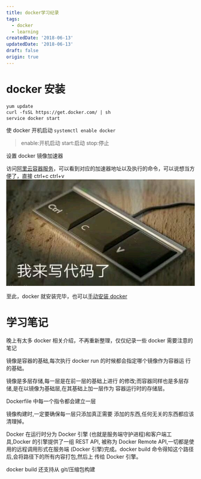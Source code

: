 ```yaml
---
title: docker学习纪录
tags:
  - docker
  - learning
createdDate: '2018-06-13'
updatedDate: '2018-06-13'
draft: false
origin: true
---
```


# docker 安装

```shell
yum update
curl -fsSL https://get.docker.com/ | sh
service docker start
```

使 docker 开机启动 `systemctl enable docker`

> enable:开机启动 start:启动 stop:停止

设置 docker 镜像加速器

访问[阿里云容器服务](https://cr.console.aliyun.com/#/accelerator)，可以看到对应的加速器地址以及执行的命令，可以说想当方便了，直接 ctrl+c ctrl+v
![我来写代码啦](./images/ctrlc.jpg)

至此，docker 就安装完毕，也可以[手动安装 docker](https://docs.docker.com/install/linux/docker-ce/centos/#install-docker-ce)

# 学习笔记

晚上有太多 docker 相关介绍，不再重新整理，仅仅纪录一些 docker 需要注意的笔记

镜像是容器的基础,每次执行 docker run 的时候都会指定哪个镜像作为容器运
行的基础。

镜像是多层存储,每一层是在前一层的基础上进行
的修改;而容器同样也是多层存储,是在以镜像为基础层,在其基础上加一层作为
容器运行时的存储层。

Dockerfile 中每一个指令都会建立一层

镜像构建时,一定要确保每一层只添加真正需要
添加的东西,任何无关的东西都应该清理掉。

Docker 在运行时分为 Docker 引擎
(也就是服务端守护进程)和客户端工具,Docker 的引擎提供了一组 REST API,
被称为 Docker Remote API,一切都是使用的远程调用形式在服务端
(Docker 引擎)完成。docker build 命令得知这个路径后,会将路径下的所有内容打包,然后上
传给 Docker 引擎。

docker build 还支持从 git/压缩包构建

